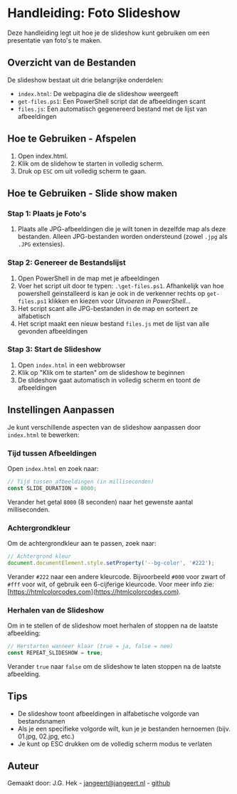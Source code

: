 # Handleiding: Foto Slideshow

Deze handleiding legt uit hoe je de slideshow kunt gebruiken om een presentatie van foto's te maken.

## Overzicht van de Bestanden

De slideshow bestaat uit drie belangrijke onderdelen:
- `index.html`: De webpagina die de slideshow weergeeft
- `get-files.ps1`: Een PowerShell script dat de afbeeldingen scant
- `files.js`: Een automatisch gegenereerd bestand met de lijst van afbeeldingen

## Hoe te Gebruiken - Afspelen

1. Open index.html.
2. Klik om de slidehow te starten in volledig scherm.
3. Druk op `ESC` om uit volledig scherm te gaan.
 
## Hoe te Gebruiken - Slide show maken

### Stap 1: Plaats je Foto's
1. Plaats alle JPG-afbeeldingen die je wilt tonen in dezelfde map als deze bestanden. Alleen JPG-bestanden worden ondersteund (zowel `.jpg` als `.JPG` extensies).

### Stap 2: Genereer de Bestandslijst
1. Open PowerShell in de map met je afbeeldingen
2. Voer het script uit door te typen: `.\get-files.ps1`. Afhankelijk van hoe powershell geinstalleerd is kan je ook in de verkenner rechts op `get-files.ps1` klikken en kiezen voor *Uitvoeren in PowerShell...*
3. Het script scant alle JPG-bestanden in de map en sorteert ze alfabetisch
4. Het script maakt een nieuw bestand `files.js` met de lijst van alle gevonden afbeeldingen

### Stap 3: Start de Slideshow
1. Open `index.html` in een webbrowser
2. Klik op "Klik om te starten" om de slideshow te beginnen
3. De slideshow gaat automatisch in volledig scherm en toont de afbeeldingen

## Instellingen Aanpassen

Je kunt verschillende aspecten van de slideshow aanpassen door `index.html` te bewerken:

### Tijd tussen Afbeeldingen
Open `index.html` en zoek naar:
```javascript
// Tijd tussen afbeeldingen (in milliseconden)
const SLIDE_DURATION = 8000;
```
Verander het getal `8000` (8 seconden) naar het gewenste aantal milliseconden.

### Achtergrondkleur
Om de achtergrondkleur aan te passen, zoek naar:
```javascript
// Achtergrond kleur
document.documentElement.style.setProperty('--bg-color', '#222');
```
Verander `#222` naar een andere kleurcode. Bijvoorbeeld `#000` voor zwart of `#fff` voor wit,
of gebruik een 6-cijferige kleurcode. Voor meer info zie: [https://htmlcolorcodes.com](https://htmlcolorcodes.com).

### Herhalen van de Slideshow
Om in te stellen of de slideshow moet herhalen of stoppen na de laatste afbeelding:
```javascript
// Herstarten wanneer klaar (true = ja, false = nee)
const REPEAT_SLIDESHOW = true;
```
Verander `true` naar `false` om de slideshow te laten stoppen na de laatste afbeelding.

## Tips
- De slideshow toont afbeeldingen in alfabetische volgorde van bestandsnamen
- Als je een specifieke volgorde wilt, kun je je bestanden hernoemen (bijv. 01.jpg, 02.jpg, etc.)
- Je kunt op ESC drukken om de volledig scherm modus te verlaten

## Auteur
Gemaakt door: J.G. Hek - [jangeert@jangeert.nl](mailto:jangeert@jangeert.nl) - [github](https://github.com/jghek/html-slideshow)
